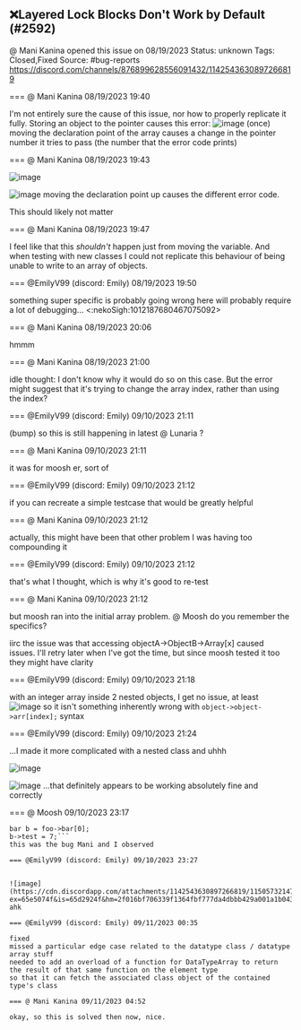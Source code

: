 ## ❌Layered Lock Blocks Don't Work by Default (#2592)
@ Mani Kanina opened this issue on 08/19/2023
Status: unknown
Tags: Closed,Fixed
Source: #bug-reports https://discord.com/channels/876899628556091432/1142543630897266819


=== @ Mani Kanina 08/19/2023 19:40

I'm not entirely sure the cause of this issue, nor how to properly replicate it fully.
Storing an object to the pointer causes this error:
![image](https://cdn.discordapp.com/attachments/1142543630897266819/1142543772027195442/image.png?ex=65ecbb4e&is=65da464e&hm=972d6a65f60b68ef4997395fd47a103ffda43f5ccc7e71f57c9396ecb72d63c3&)
(once)
moving the declaration point of the array causes a change in the pointer number it tries to pass (the number that the error code prints)

=== @ Mani Kanina 08/19/2023 19:43


![image](https://cdn.discordapp.com/attachments/1142543630897266819/1142544312278720602/image.png?ex=65ecbbcf&is=65da46cf&hm=26f12396929e052b3c506c396b66e85bebc69eb394d5a56576085022f27e7433&)

![image](https://cdn.discordapp.com/attachments/1142543630897266819/1142544423910125679/image.png?ex=65ecbbea&is=65da46ea&hm=d5da503e13c4f36aaee53dbdb4f6bdad9b588800fb03f5d1eb853c50db3a4cb2&)
moving the declaration point up causes the different error code. 

This should likely not matter

=== @ Mani Kanina 08/19/2023 19:47

I feel like that this *shouldn't* happen just from moving the variable. And when testing with new classes I could not replicate this behaviour of being unable to write to an array of objects.

=== @EmilyV99 (discord: Emily) 08/19/2023 19:50

something super specific is probably going wrong here
will probably require a lot of debugging... <:nekoSigh:1012187680467075092>

=== @ Mani Kanina 08/19/2023 20:06

hmmm

=== @ Mani Kanina 08/19/2023 21:00

idle thought: I don't know why it would do so on this case. But the error might suggest that it's trying to change the array index, rather than using the index?

=== @EmilyV99 (discord: Emily) 09/10/2023 21:11

(bump)
so this is still happening in latest @ Lunaria ?

=== @ Mani Kanina 09/10/2023 21:11

it was for moosh
er, sort of

=== @EmilyV99 (discord: Emily) 09/10/2023 21:12

if you can recreate a simple testcase that would be greatly helpful

=== @ Mani Kanina 09/10/2023 21:12

actually, this might have been that other problem I was having too compounding it

=== @EmilyV99 (discord: Emily) 09/10/2023 21:12

that's what I thought, which is why it's good to re-test

=== @ Mani Kanina 09/10/2023 21:12

but moosh ran into the initial array problem.
@ Moosh do you remember the specifics?

iirc the issue was that accessing
objectA->ObjectB->Array[x]
caused issues.
I'll retry later when I've got the time, but since moosh tested it too they might have clarity

=== @EmilyV99 (discord: Emily) 09/10/2023 21:18

with an integer array inside 2 nested objects, I get no issue, at least
![image](https://cdn.discordapp.com/attachments/1142543630897266819/1150540711431778325/image.png?ex=65e4e909&is=65d27409&hm=960faa7caa1e528e92efe61cccc90ff4e885afec330e7e0f61624da4edf01e8b&)
so it isn't something inherently wrong with `object->object->arr[index];` syntax

=== @EmilyV99 (discord: Emily) 09/10/2023 21:24

...I made it more complicated with a nested class and uhhh

![image](https://cdn.discordapp.com/attachments/1142543630897266819/1150542236765925407/image.png?ex=65e4ea75&is=65d27575&hm=714f78a537e1e3f5c94ca6547ea7b6f0e0c183bb4b5c58e14392c6832a612ca9&)

![image](https://cdn.discordapp.com/attachments/1142543630897266819/1150542270173552740/image.png?ex=65e4ea7d&is=65d2757d&hm=2384c0f8375b01e6e356530cc51c39e3a23f65c574340b2bfd6d7eac3d066fac&)
...that definitely appears to be working absolutely fine and correctly

=== @ Moosh 09/10/2023 23:17

```Is it by chance in an array? Seems foo->bar->var works, but foo->bar[0]->var does not. I don't understand how Emily's class stuff works so no clue why or how hard it would be to fix. Though if you store it to a new pointer you can then use that just fine
bar b = foo->bar[0];
b->test = 7;```
this was the bug Mani and I observed

=== @EmilyV99 (discord: Emily) 09/10/2023 23:27


![image](https://cdn.discordapp.com/attachments/1142543630897266819/1150573214746038302/image.png?ex=65e5074f&is=65d2924f&hm=2f016bf706339f1364fbf777da4dbbb429a001a1b0436688ef0d62b08088062b&)
ahk

=== @EmilyV99 (discord: Emily) 09/11/2023 00:35

fixed
missed a particular edge case related to the datatype class / datatype array stuff
needed to add an overload of a function for DataTypeArray to return the result of that same function on the element type
so that it can fetch the associated class object of the contained type's class

=== @ Mani Kanina 09/11/2023 04:52

okay, so this is solved then now, nice.
